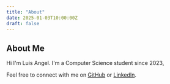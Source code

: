 ```yaml
---
title: "About"
date: 2025-01-03T10:00:00Z
draft: false
---
```


## About Me
Hi I'm Luis Angel. I'm a Computer Science student since 2023, 

Feel free to connect with me on [GitHub](https://github.com/johndoe) or [LinkedIn](https://www.linkedin.com/in/johndoe/).
